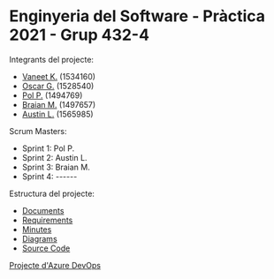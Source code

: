 # Enginyeria del Software - Pràctica 2021 - Grup 432-4

Integrants del projecte:
- [Vaneet K.](https://github.com/kvaneet94 "Vaneet K.") (1534160)
- [Oscar G.](https://github.com/ogarsan "Oscar G.") (1528540)
- [Pol P.](https://github.com/polpages1999 "Pol P.") (1494769)
- [Braian M.](https://github.com/braianmdo "Braian M.") (1497657)
- [Austin L.](https://github.com/dIEMEUEF "Austin L.") (1565985)

Scrum Masters:  
- Sprint 1: Pol P.  
- Sprint 2: Austin L.  
- Sprint 3: Braian M. 
- Sprint 4: ------

Estructura del projecte:
- [Documents](https://github.com/polpages1999/es2021uab/tree/main/documents "Documents")
- [Requirements](https://github.com/polpages1999/es2021uab/tree/main/requirements "Requirements")
- [Minutes](https://github.com/polpages1999/es2021uab/tree/main/minutes "Minutes")
- [Diagrams](https://github.com/polpages1999/es2021uab/tree/main/diagrams "Diagrams")
- [Source Code](https://github.com/polpages1999/es2021uab/tree/main/src "Source Code")

[Projecte d'Azure DevOps](https://dev.azure.com/UAB-EngSw-432-4/UAB-ES-432-04 "Projecte Azure")

